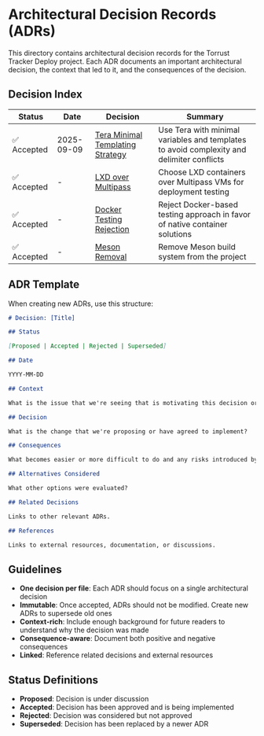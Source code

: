# Architectural Decision Records (ADRs)

This directory contains architectural decision records for the Torrust Tracker Deploy project. Each ADR documents an important architectural decision, the context that led to it, and the consequences of the decision.

## Decision Index

| Status      | Date       | Decision                                                                  | Summary                                                                                   |
| ----------- | ---------- | ------------------------------------------------------------------------- | ----------------------------------------------------------------------------------------- |
| ✅ Accepted | 2025-09-09 | [Tera Minimal Templating Strategy](./tera-minimal-templating-strategy.md) | Use Tera with minimal variables and templates to avoid complexity and delimiter conflicts |
| ✅ Accepted | -          | [LXD over Multipass](./lxd-over-multipass.md)                             | Choose LXD containers over Multipass VMs for deployment testing                           |
| ✅ Accepted | -          | [Docker Testing Rejection](./docker-testing-rejection.md)                 | Reject Docker-based testing approach in favor of native container solutions               |
| ✅ Accepted | -          | [Meson Removal](./meson-removal.md)                                       | Remove Meson build system from the project                                                |

## ADR Template

When creating new ADRs, use this structure:

```markdown
# Decision: [Title]

## Status

[Proposed | Accepted | Rejected | Superseded]

## Date

YYYY-MM-DD

## Context

What is the issue that we're seeing that is motivating this decision or change?

## Decision

What is the change that we're proposing or have agreed to implement?

## Consequences

What becomes easier or more difficult to do and any risks introduced by this change?

## Alternatives Considered

What other options were evaluated?

## Related Decisions

Links to other relevant ADRs.

## References

Links to external resources, documentation, or discussions.
```

## Guidelines

- **One decision per file**: Each ADR should focus on a single architectural decision
- **Immutable**: Once accepted, ADRs should not be modified. Create new ADRs to supersede old ones
- **Context-rich**: Include enough background for future readers to understand why the decision was made
- **Consequence-aware**: Document both positive and negative consequences
- **Linked**: Reference related decisions and external resources

## Status Definitions

- **Proposed**: Decision is under discussion
- **Accepted**: Decision has been approved and is being implemented
- **Rejected**: Decision was considered but not approved
- **Superseded**: Decision has been replaced by a newer ADR
